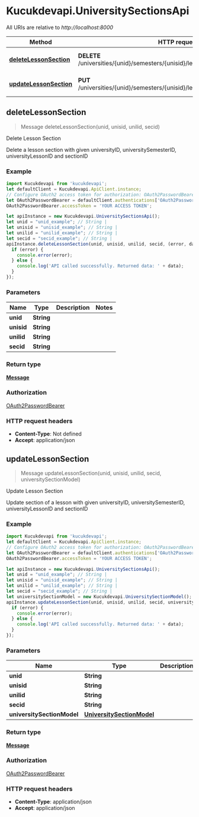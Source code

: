 # Kucukdevapi.UniversitySectionsApi

All URIs are relative to *http://localhost:8000*

Method | HTTP request | Description
------------- | ------------- | -------------
[**deleteLessonSection**](UniversitySectionsApi.md#deleteLessonSection) | **DELETE** /universities/{unid}/semesters/{unisid}/lessons/{unilid}/sections/{secid} | Delete Lesson Section
[**updateLessonSection**](UniversitySectionsApi.md#updateLessonSection) | **PUT** /universities/{unid}/semesters/{unisid}/lessons/{unilid}/sections/{secid} | Update Lesson Section



## deleteLessonSection

> Message deleteLessonSection(unid, unisid, unilid, secid)

Delete Lesson Section

Delete a lesson section with given universityID, universitySemesterID, universityLessonID and sectionID

### Example

```javascript
import Kucukdevapi from 'kucukdevapi';
let defaultClient = Kucukdevapi.ApiClient.instance;
// Configure OAuth2 access token for authorization: OAuth2PasswordBearer
let OAuth2PasswordBearer = defaultClient.authentications['OAuth2PasswordBearer'];
OAuth2PasswordBearer.accessToken = 'YOUR ACCESS TOKEN';

let apiInstance = new Kucukdevapi.UniversitySectionsApi();
let unid = "unid_example"; // String | 
let unisid = "unisid_example"; // String | 
let unilid = "unilid_example"; // String | 
let secid = "secid_example"; // String | 
apiInstance.deleteLessonSection(unid, unisid, unilid, secid, (error, data, response) => {
  if (error) {
    console.error(error);
  } else {
    console.log('API called successfully. Returned data: ' + data);
  }
});
```

### Parameters


Name | Type | Description  | Notes
------------- | ------------- | ------------- | -------------
 **unid** | **String**|  | 
 **unisid** | **String**|  | 
 **unilid** | **String**|  | 
 **secid** | **String**|  | 

### Return type

[**Message**](Message.md)

### Authorization

[OAuth2PasswordBearer](../README.md#OAuth2PasswordBearer)

### HTTP request headers

- **Content-Type**: Not defined
- **Accept**: application/json


## updateLessonSection

> Message updateLessonSection(unid, unisid, unilid, secid, universitySectionModel)

Update Lesson Section

Update section of a lesson with given universityID, universitySemesterID, universityLessonID and sectionID

### Example

```javascript
import Kucukdevapi from 'kucukdevapi';
let defaultClient = Kucukdevapi.ApiClient.instance;
// Configure OAuth2 access token for authorization: OAuth2PasswordBearer
let OAuth2PasswordBearer = defaultClient.authentications['OAuth2PasswordBearer'];
OAuth2PasswordBearer.accessToken = 'YOUR ACCESS TOKEN';

let apiInstance = new Kucukdevapi.UniversitySectionsApi();
let unid = "unid_example"; // String | 
let unisid = "unisid_example"; // String | 
let unilid = "unilid_example"; // String | 
let secid = "secid_example"; // String | 
let universitySectionModel = new Kucukdevapi.UniversitySectionModel(); // UniversitySectionModel | 
apiInstance.updateLessonSection(unid, unisid, unilid, secid, universitySectionModel, (error, data, response) => {
  if (error) {
    console.error(error);
  } else {
    console.log('API called successfully. Returned data: ' + data);
  }
});
```

### Parameters


Name | Type | Description  | Notes
------------- | ------------- | ------------- | -------------
 **unid** | **String**|  | 
 **unisid** | **String**|  | 
 **unilid** | **String**|  | 
 **secid** | **String**|  | 
 **universitySectionModel** | [**UniversitySectionModel**](UniversitySectionModel.md)|  | 

### Return type

[**Message**](Message.md)

### Authorization

[OAuth2PasswordBearer](../README.md#OAuth2PasswordBearer)

### HTTP request headers

- **Content-Type**: application/json
- **Accept**: application/json

